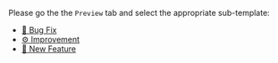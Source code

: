 Please go the the `Preview` tab and select the appropriate sub-template:

- [🐞 Bug Fix](?expand=1&template=FIX.md)
- [⚙ Improvement](?expand=1&template=IMPROVEMENT.md)
- [🎉 New Feature](?expand=1&template=NEW_FEATURE.md)
